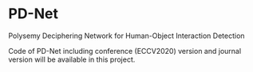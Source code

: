 # PD-Net
Polysemy Deciphering Network for Human-Object Interaction Detection

Code of PD-Net including conference (ECCV2020) version and journal version will be available in this project.
